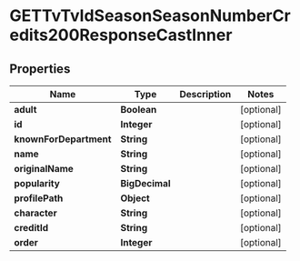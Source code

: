 

# GETTvTvIdSeasonSeasonNumberCredits200ResponseCastInner


## Properties

| Name | Type | Description | Notes |
|------------ | ------------- | ------------- | -------------|
|**adult** | **Boolean** |  |  [optional] |
|**id** | **Integer** |  |  [optional] |
|**knownForDepartment** | **String** |  |  [optional] |
|**name** | **String** |  |  [optional] |
|**originalName** | **String** |  |  [optional] |
|**popularity** | **BigDecimal** |  |  [optional] |
|**profilePath** | **Object** |  |  [optional] |
|**character** | **String** |  |  [optional] |
|**creditId** | **String** |  |  [optional] |
|**order** | **Integer** |  |  [optional] |




